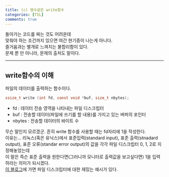 ```yaml
---
title: (c) 웬수같은 write함수
categories: [TIL]
comments: true
---
```


돌아가는 코드를 짜는 것도 어려운데  
맞춰야 하는 조건까지 있으면 여간 현기증이 나는게 아니다.  
즐거움과는 별개로 느껴지는 불합리함이 있다.  
문제 뿐 만 아니라, 문제의 출처도 말이다.  

---

## write함수의 이해

파일의 데이터를 출력하는 함수이다.
  
```c
ssize_t write (int fd, const void *buf, size_t nbytes);
```

- fd : 데이터 전송 영역을 나타내는 파일 디스크립터
- buf : 전송할 데이터(파일에 쓰기를 할 내용)를 가지고 있는 버퍼의 포인터
- nbytes : 전송할 데이터의 바이트 수

무슨 말인지 모르겠군.
흔히 write 함수를 사용할 때는 fd자리에 1을 작성한다.  
이유는... 리눅스(혹은 유닉스)에서 표준입력(standard input), 표준 출력(stnadard output), 표준 오류(standar error output)의 값을 각각 파일 디스크립터 0, 1, 2로 지정해놓았는데  
이 말은 즉슨 표준 출력을 원한다면(그러니까 모니터로 출력값을 보고싶다면) 1을 입력하라는 의미가 되시겠다.  
[이 블로그](https://m.blog.naver.com/PostView.nhn?blogId=yurhyur1&logNo=50122605420&proxyReferer=https:%2F%2Fwww.google.com%2F)에 가면 파일 디스크립터에 대한 재밌는 예시가 있다. 


